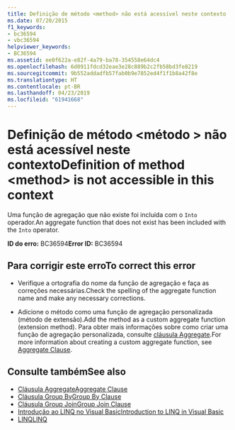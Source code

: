 ```yaml
---
title: Definição de método <method> não está acessível neste contexto
ms.date: 07/20/2015
f1_keywords:
- bc36594
- vbc36594
helpviewer_keywords:
- BC36594
ms.assetid: ee0f622a-e82f-4a79-ba78-354558e64dc4
ms.openlocfilehash: 6d0911fdcd32eae3e28c889b2c2fb58bd3fe8219
ms.sourcegitcommit: 9b552addadfb57fab0b9e7852ed4f1f1b8a42f8e
ms.translationtype: HT
ms.contentlocale: pt-BR
ms.lasthandoff: 04/23/2019
ms.locfileid: "61941668"
---
```

# <a name="definition-of-method-method-is-not-accessible-in-this-context"></a><span data-ttu-id="cc4a5-102">Definição de método \<método > não está acessível neste contexto</span><span class="sxs-lookup"><span data-stu-id="cc4a5-102">Definition of method \<method> is not accessible in this context</span></span>
<span data-ttu-id="cc4a5-103">Uma função de agregação que não existe foi incluída com o `Into` operador.</span><span class="sxs-lookup"><span data-stu-id="cc4a5-103">An aggregate function that does not exist has been included with the `Into` operator.</span></span>  
  
 <span data-ttu-id="cc4a5-104">**ID do erro:** BC36594</span><span class="sxs-lookup"><span data-stu-id="cc4a5-104">**Error ID:** BC36594</span></span>  
  
## <a name="to-correct-this-error"></a><span data-ttu-id="cc4a5-105">Para corrigir este erro</span><span class="sxs-lookup"><span data-stu-id="cc4a5-105">To correct this error</span></span>  
  
- <span data-ttu-id="cc4a5-106">Verifique a ortografia do nome da função de agregação e faça as correções necessárias.</span><span class="sxs-lookup"><span data-stu-id="cc4a5-106">Check the spelling of the aggregate function name and make any necessary corrections.</span></span>  
  
- <span data-ttu-id="cc4a5-107">Adicione o método como uma função de agregação personalizada (método de extensão).</span><span class="sxs-lookup"><span data-stu-id="cc4a5-107">Add the method as a custom aggregate function (extension method).</span></span> <span data-ttu-id="cc4a5-108">Para obter mais informações sobre como criar uma função de agregação personalizada, consulte [cláusula Aggregate](../../visual-basic/language-reference/queries/aggregate-clause.md).</span><span class="sxs-lookup"><span data-stu-id="cc4a5-108">For more information about creating a custom aggregate function, see [Aggregate Clause](../../visual-basic/language-reference/queries/aggregate-clause.md).</span></span>  
  
## <a name="see-also"></a><span data-ttu-id="cc4a5-109">Consulte também</span><span class="sxs-lookup"><span data-stu-id="cc4a5-109">See also</span></span>

- [<span data-ttu-id="cc4a5-110">Cláusula Aggregate</span><span class="sxs-lookup"><span data-stu-id="cc4a5-110">Aggregate Clause</span></span>](../../visual-basic/language-reference/queries/aggregate-clause.md)
- [<span data-ttu-id="cc4a5-111">Cláusula Group By</span><span class="sxs-lookup"><span data-stu-id="cc4a5-111">Group By Clause</span></span>](../../visual-basic/language-reference/queries/group-by-clause.md)
- [<span data-ttu-id="cc4a5-112">Cláusula Group Join</span><span class="sxs-lookup"><span data-stu-id="cc4a5-112">Group Join Clause</span></span>](../../visual-basic/language-reference/queries/group-join-clause.md)
- [<span data-ttu-id="cc4a5-113">Introdução ao LINQ no Visual Basic</span><span class="sxs-lookup"><span data-stu-id="cc4a5-113">Introduction to LINQ in Visual Basic</span></span>](../../visual-basic/programming-guide/language-features/linq/introduction-to-linq.md)
- [<span data-ttu-id="cc4a5-114">LINQ</span><span class="sxs-lookup"><span data-stu-id="cc4a5-114">LINQ</span></span>](../../visual-basic/programming-guide/language-features/linq/index.md)
